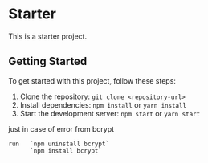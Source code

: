 
# Starter

This is a starter project.
## Getting Started

To get started with this project, follow these steps:

1.  Clone the repository: `git clone <repository-url>`
2.  Install dependencies: `npm install` or `yarn install`
3.  Start the development server: `npm start` or `yarn start`

just in case of error from bcrypt
 
    run   `npm uninstall bcrypt` 
          `npm install bcrypt` 

